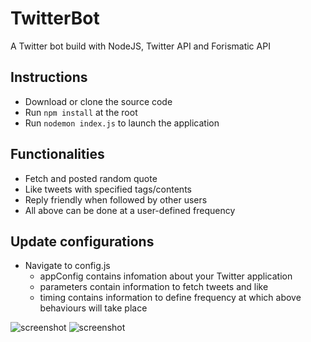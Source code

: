 # TwitterBot
A Twitter bot build with NodeJS, Twitter API and Forismatic API

## Instructions
- Download or clone the source code
- Run ```npm install``` at the root
- Run ```nodemon index.js``` to launch the application

## Functionalities
- Fetch and posted random quote 
- Like tweets with specified tags/contents 
- Reply friendly when followed by other users
- All above can be done at a user-defined frequency

## Update configurations
- Navigate to config.js
  - appConfig contains infomation about your Twitter application
  - parameters contain information to fetch tweets and like
  - timing contains information to define frequency at which above behaviours will take place


![screenshot](ex1.PNG)
![screenshot](ex2.PNG)

